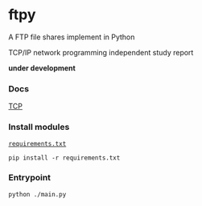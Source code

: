 # ftpy
A FTP file shares implement in Python

TCP/IP network programming independent study report

**under development**

### Docs  
[TCP](/docs/tcp.md)


### Install modules
[`requirements.txt`](./requirements.txt)
```
pip install -r requirements.txt
```

### Entrypoint 
```
python ./main.py
```